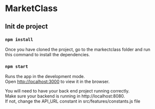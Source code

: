 # MarketClass

## Init de project

### `npm install`

Once you have cloned the project, go to the markectclass folder and run this command to install the dependencies.  

### `npm start`

Runs the app in the development mode.\
Open [http://localhost:3000](http://localhost:3000) to view it in the browser.

You will need to have your back end project running correctly. \
Make sure your backend is running in http://localhost:8080. \
If not, change the API_URL constant in 
src/features/constants.js file